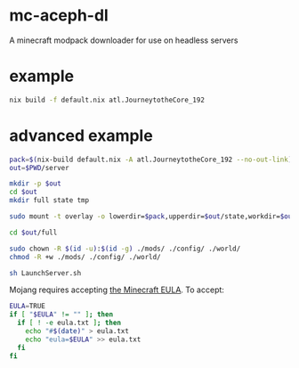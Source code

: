 # mc-aceph-dl

A minecraft modpack downloader for use on headless servers

# example

```bash
nix build -f default.nix atl.JourneytotheCore_192
```

# advanced example

```bash
pack=$(nix-build default.nix -A atl.JourneytotheCore_192 --no-out-link)
out=$PWD/server

mkdir -p $out
cd $out
mkdir full state tmp 

sudo mount -t overlay -o lowerdir=$pack,upperdir=$out/state,workdir=$out/tmp none $out/full

cd $out/full

sudo chown -R $(id -u):$(id -g) ./mods/ ./config/ ./world/
chmod -R +w ./mods/ ./config/ ./world/

sh LaunchServer.sh
```

Mojang requires accepting [the Minecraft EULA](https://account.mojang.com/documents/minecraft_eula). To accept:


```bash
EULA=TRUE
if [ "$EULA" != "" ]; then
  if [ ! -e eula.txt ]; then
    echo "#$(date)" > eula.txt
    echo "eula=$EULA" >> eula.txt
  fi
fi
```